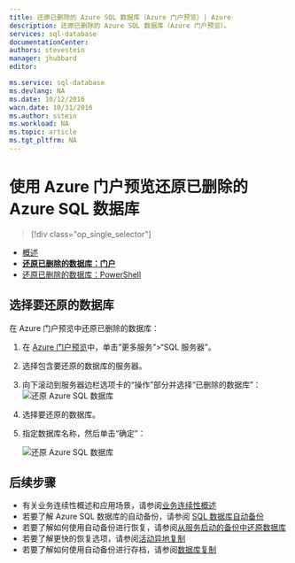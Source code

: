 ```yaml
---
title: 还原已删除的 Azure SQL 数据库（Azure 门户预览）| Azure
description: 还原已删除的 Azure SQL 数据库（Azure 门户预览）。
services: sql-database
documentationCenter: 
authors: stevestein
manager: jhubbard
editor: 

ms.service: sql-database
ms.devlang: NA
ms.date: 10/12/2016
wacn.date: 10/31/2016
ms.author: sstein
ms.workload: NA
ms.topic: article
ms.tgt_pltfrm: NA
---
```


# 使用 Azure 门户预览还原已删除的 Azure SQL 数据库

> [!div class="op_single_selector"]
- [概述](./sql-database-recovery-using-backups.md)
- [**还原已删除的数据库：门户**](./sql-database-restore-deleted-database-portal.md)
- [还原已删除的数据库：PowerShell](./sql-database-restore-deleted-database-powershell.md)

## 选择要还原的数据库 

在 Azure 门户预览中还原已删除的数据库：

1.	在 [Azure 门户预览](https://portal.azure.cn)中，单击“更多服务”>“SQL 服务器”。
3.  选择包含要还原的数据库的服务器。
4.  向下滚动到服务器边栏选项卡的“操作”部分并选择“已删除的数据库”：
    ![还原 Azure SQL 数据库](./media/sql-database-restore-deleted-database-portal/restore-deleted-trashbin.png)
5.  选择要还原的数据库。
6.  指定数据库名称，然后单击“确定”：

    ![还原 Azure SQL 数据库](./media/sql-database-restore-deleted-database-portal/restore-deleted.png)

## 后续步骤

- 有关业务连续性概述和应用场景，请参阅[业务连续性概述](./sql-database-business-continuity.md)
- 若要了解 Azure SQL 数据库的自动备份，请参阅 [SQL 数据库自动备份](./sql-database-automated-backups.md)
- 若要了解如何使用自动备份进行恢复，请参阅[从服务启动的备份中还原数据库](./sql-database-recovery-using-backups.md)
- 若要了解更快的恢复选项，请参阅[活动异地复制](./sql-database-geo-replication-overview.md)
- 若要了解如何使用自动备份进行存档，请参阅[数据库复制](./sql-database-copy.md)

<!---HONumber=Mooncake_1024_2016-->